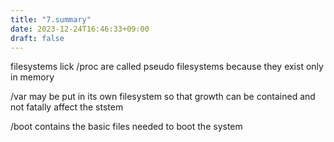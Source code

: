 ```yaml
---
title: "7.summary"
date: 2023-12-24T16:46:33+09:00
draft: false
---
```


filesystems lick /proc are called pseudo filesystems because they exist only in memory

/var may be put in its own filesystem so that growth can be contained and not fatally affect the ststem

/boot contains the basic files needed to boot the system


